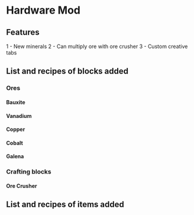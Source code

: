 # Hardware Mod

## Features

1 - New minerals
2 - Can multiply ore with ore crusher
3 - Custom creative tabs

## List and recipes of blocks added

### Ores

#### Bauxite

#### Vanadium

#### Copper

#### Cobalt

#### Galena

### Crafting blocks

#### Ore Crusher

## List and recipes of items added

